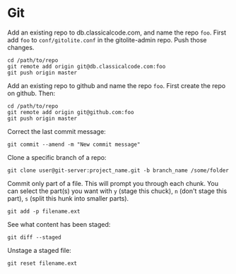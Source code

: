 Git
===

Add an existing repo to db.classicalcode.com, and name the repo `foo`. First
add `foo` to `conf/gitolite.conf` in the gitolite-admin repo. Push those 
changes.

    cd /path/to/repo
    git remote add origin git@db.classicalcode.com:foo
    git push origin master

Add an existing repo to github and name the repo `foo`. First create the repo
on github. Then:

    cd /path/to/repo
    git remote add origin git@github.com:foo
    git push origin master

Correct the last commit message:

    git commit --amend -m "New commit message"

Clone a specific branch of a repo:

    git clone user@git-server:project_name.git -b branch_name /some/folder

Commit only part of a file. This will prompt you through each chunk. You can
select the part(s) you want with `y` (stage this chuck), `n` (don't stage this
part), `s` (split this hunk into smaller parts).

    git add -p filename.ext

See what content has been staged:

    git diff --staged

Unstage a staged file:

    git reset filename.ext
